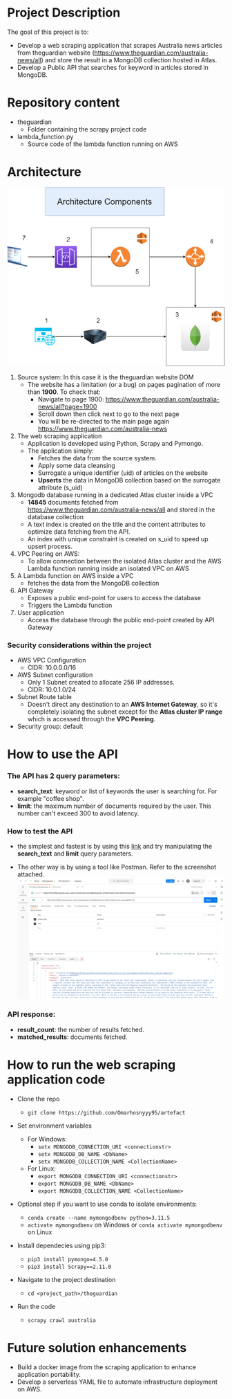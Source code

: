 [comment]: <> (
    ```diff 
    - MongoDB Cluster is currently paused, so no reads or writes are working on the cluster. 
    - Kindlycontact omarhosnyyy95@gmail.com to resume the cluster before using the API 
    ```) 
# Project Description
The goal of this project is to:
- Develop a web scraping application that scrapes Australia news articles from theguardian website (https://www.theguardian.com/australia-news/all) and store the result in a MongoDB collection hosted in Atlas.
- Develop a Public API that searches for keyword in articles stored in MongoDB.

# Repository content
- theguardian
    - Folder containing the scrapy project code
- lambda_function.py
    - Source code of the lambda function running on AWS

# Architecture
![Alt text](images/architecture.png)
1) Source system: In this case it is the theguardian website DOM
    - The website has a limitation (or a bug) on pages pagination of more than **1900**. To check that: 
        - Navigate to page 1900: https://www.theguardian.com/australia-news/all?page=1900
        - Scroll down then click next to go to the next page
        - You will be re-directed to the main page again https://www.theguardian.com/australia-news
2) The web scraping application
    - Application is developed using Python, Scrapy and Pymongo.
    - The application simply:
        - Fetches the data from the source system.
        - Apply some data cleansing
        - Surrogate a unique identifier (uid) of articles on the website
        - **Upserts** the data in MongoDB collection based on the surrogate attribute (s_uid)
3) Mongodb database running in a dedicated Atlas cluster inside a VPC
    - **14845** documents fetched from https://www.theguardian.com/australia-news/all and stored in the database collection
    - A text index is created on the title and the content attributes to optimize data fetching from the API.
    - An index with unique constraint is created on s_uid to speed up upsert process.
4) VPC Peering on AWS:
    - To allow connection between the isolated Atlas cluster and the AWS Lambda function running inside an isolated VPC on AWS
5) A Lambda function on AWS inside a VPC
    - fetches the data from the MongoDB collection
6) API Gateway
    - Exposes a public end-point for users to access the database
    - Triggers the Lambda function
7) User application
    - Access the database through the public end-point created by API Gateway


### Security considerations within the project
- AWS VPC Configuration
    - CIDR: 10.0.0.0/16
- AWS Subnet configuration
    - Only 1 Subnet created to allocate 256 IP addresses.
    - CIDR: 10.0.1.0/24
- Subnet Route table
    - Doesn't direct any destination to an **AWS Internet Gateway**, so it's completely isolating the subnet except for the **Atlas cluster IP range** which is accessed through the **VPC Peering**.
- Security group: default

# How to use the API
### The API has 2 query parameters:
- **search_text**: keyword or list of keywords the user is searching for. For example "coffee shop".
- **limit**: the maximum number of documents required by the user. This number can't exceed 300 to avoid latency.

### How to test the API
- the simplest and fastest is by using this [link](https://1shvuf0lmj.execute-api.eu-west-3.amazonaws.com/default/search_articles?search_text=australia&limit=10) and try manipulating the **search_text** and **limit** query parameters.
    
- The other way is by using a tool like Postman. Refer to the screenshot attached.
![Alt text](images/postman.PNG)

### API response:
- **result_count**: the number of results fetched.
- **matched_results**: documents fetched.


# How to run the web scraping application code
- Clone the repo
    - `git clone https://github.com/Omarhosnyyy95/artefact`
- Set environment variables
    - For Windows:
        - `setx MONGODB_CONNECTION_URI <connectionstr>`
        - `setx MONGODB_DB_NAME <DbName>`
        - `setx MONGODB_COLLECTION_NAME <CollectionName>`
    - For Linux:
        - `export MONGODB_CONNECTION_URI <connectionstr>`
        - `export MONGODB_DB_NAME <DbName>`
        - `export MONGODB_COLLECTION_NAME <CollectionName>`

- Optional step if you want to use conda to isolate environments:
    - `conda create --name mymongodbenv python=3.11.5`
    - `activate mymongodbenv` on Windows or `conda activate mymongodbenv` on Linux
- Install dependecies using pip3:
    - `pip3 install pymongo=4.5.0`
    - `pip3 install Scrapy==2.11.0`
- Navigate to the project destination
    - `cd <project_path>/theguardian`
- Run the code
    - `scrapy crawl australia`

# Future solution enhancements
- Build a docker image from the scraping application to enhance application portability.
- Develop a serverless YAML file to automate infrastructure deployment on AWS.